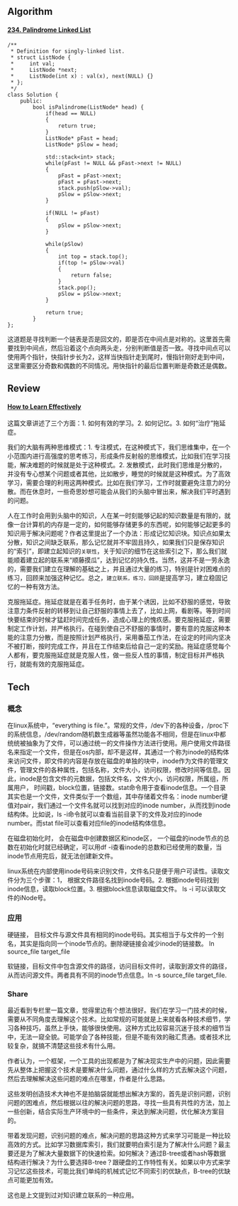 ## Algorithm
#### [234. Palindrome Linked List](https://leetcode.com/problems/palindrome-linked-list/submissions/)
```
/**
 * Definition for singly-linked list.
 * struct ListNode {
 *     int val;
 *     ListNode *next;
 *     ListNode(int x) : val(x), next(NULL) {}
 * };
 */
class Solution {
    public:
        bool isPalindrome(ListNode* head) {
            if(head == NULL)
            {
                return true;
            }
            ListNode* pFast = head;
            ListNode* pSlow = head;

            std::stack<int> stack;
            while(pFast != NULL && pFast->next != NULL)
            {
                pFast = pFast->next;
                pFast = pFast->next;
                stack.push(pSlow->val);
                pSlow = pSlow->next;
            }

            if(NULL != pFast)
            {
                pSlow = pSlow->next;
            }

            while(pSlow)
            {
                int top = stack.top();
                if(top != pSlow->val)
                {
                    return false;
                }
                stack.pop();
                pSlow = pSlow->next;
            }

            return true;
        }
};
```
这道题是寻找判断一个链表是否是回文的，即是否在中间点是对称的。这里首先需要找到中间点，然后沿着这个点向两头走，分别判断值是否一致。寻找中间点可以使用两个指针，快指针步长为2，这样当快指针走到尾时，慢指针刚好走到中间，这里需要区分奇数和偶数的不同情况。用快指针的最后位置判断是奇数还是偶数。

## Review
#### [How to Learn Effectively](https://medium.com/@aakashns/how-to-learn-effectively-11050d9bf1cc)

这篇文章讲述了三个方面：1. 如何有效的学习。2. 如何记忆。3. 如何“治疗”拖延症。

我们的大脑有两种思维模式：1. 专注模式，在这种模式下，我们思维集中，在一个小范围内进行高强度的思考练习，形成条件反射般的思维模式，比如我们在学习技能，解决难题的时候就是处于这种模式。2. 发散模式，此时我们思维是分散的，并没有专心想某个问题或者其他，比如散步，睡觉的时候就是这种模式。为了高效学习，需要合理的利用这两种模式。比如在我们学习，工作时就要避免注意力的分散。而在休息时，一些奇思妙想可能会从我们的头脑中冒出来，解决我们平时遇到的问题。

人在工作时会用到头脑中的知识，人在某一时刻能够记起的知识数量是有限的，就像一台计算机的内存是一定的，如何能够存储更多的东西呢，如何能够记起更多的知识用于解决问题呢？作者这里提出了一个办法：形成记忆知识块。知识点如果太分散，知识之间缺乏联系，那么记忆就并不牢固且持久，如果我们只是保存知识的“索引”，即建立起知识的```关联性```，关于知识的细节在这些索引之下，那么我们就能顺着建立起的联系来“顺藤摸瓜”，达到记忆的持久性。当然，这并不是一劳永逸的，需要我们建立在理解的基础之上，并且通过大量的练习，特别是针对困难点的练习，回顾来加强这种记忆。总之，```建立联系，练习，回顾```是提高学习，建立稳固记忆的一种有效方法。

克服拖延症。拖延症就是在着手任务时，由于某个诱因，比如不舒服的感觉，导致注意力条件反射的转移到让自己舒服的事情上去了，比如上网，看剧等。等到时间快要结束的时候才猛赶时间完成任务，造成心理上的愧疚感。要克服拖延症，需要制定工作计划，并严格执行。在碰到使自己不舒服的事情时，要有意的克服这种本能的注意力分散，而是按照计划严格执行，采用番茄工作法，在设定的时间内坚决不被打断，按时完成工作，并且在工作结束后给自己一定的奖励。拖延症感觉每个人都有，要克服拖延症就是克服人性，做一些反人性的事情，制定目标并严格执行，就能有效的克服拖延症。

## Tech
### 概念
在linux系统中，“everything is file.”。常规的文件，/dev下的各种设备，/proc下的系统信息，/dev/random随机数生成器等虽然功能各不相同，但是在linux中都统统被抽象为了文件，可以通过统一的文件操作方法进行使用。用户使用文件路径名来指定一个文件，但是在os内部，却不是这样，其通过一个称为inode的结构体来访问文件，即文件的内容是存放在磁盘的单独的块中，inode作为文件的管理文件，管理文件的各种属性，包括名称，文件大小，访问权限，修改时间等信息。因此，inode是包含文件的元数据，包括文件名，文件大小，访问权限，所属组，所属用户， 时间戳，block位置，链接数。stat命令用于查看inode信息。一个目录其实也是一个文件，文件类似于一个数组，其中存储着文件名：inode number键值对pair，我们通过一个文件名就可以找到对应的inode number，从而找到inode结构体。比如说，ls -i命令就可以查看当前目录下的文件及对应的inode number。而stat file可以查看对应file的inode结构体信息。

在磁盘初始化时， 会在磁盘中创建数据区和inode区， 一个磁盘的inode节点的总数在初始化时就已经确定，可以用df -i查看inode的总数和已经使用的数量，当inode节点用完后，就无法创建新文件。

linux系统在内部使用inode号码来识别文件，文件名只是便于用户可读性。读取文件分为三个步骤：1， 根据文件路径名找到inode号码。2. 根据inode号码找到inode信息，读取block位置。3. 根据block信息读取磁盘文件。 ls -i 可以读取文件的iNode号。

### 应用
硬链接， 目标文件与源文件具有相同的inode号码。其实相当于与文件的一个别名，其实是指向同一个inode节点的。删除硬链接会减少inode的链接数。 ln source_file target_file

软链接，目标文件中包含源文件的路径，访问目标文件时，读取到源文件的路径，从而访问源文件。两者具有不同的inode节点信息。ln -s source_file target_file.

### Share
最近看到专栏里一篇文章，觉得里边有个想法很好。我们在学习一门技术的时候，需要从不同角度去理解这个技术。比如常规的可能就是上来就看各种技术细节，学习各种技巧，虽然上手快，能够很快使用。这种方式比较容易沉迷于技术的细节当中，无法一窥全貌。可能学会了各种技能，但是不能有效的融汇贯通。或者技术比较复杂，就搞不清楚这些技术有什么用。

作者认为，一个框架，一个工具的出现都是为了解决现实生产中的问题，因此需要先从整体上把握这个技术是要解决什么问题，通过什么样的方式去解决这个问题，然后去理解解决这些问题的难点在哪里，作者是什么思路。

这些发明创造技术大神也不是拍脑袋就能想出解决方案的，首先是识别问题，识别问题的困难点，然后根据以往的解决问题的思路，寻找一些具有共性的方法，加上一些创新，结合实际生产环境中的一些条件，来达到解决问题，优化解决方案目的。

带着发现问题，识别问题的难点，解决问题的思路这种方式来学习可能是一种比较高效的方式。比如学习数据库索引，我们就要明白索引是为了解决什么问题？最主要还是为了解决大量数据下的快速检索。如何解决？通过B-tree或者hash等数据结构进行解决？为什么要选择B-tree？跟硬盘的工作特性有关。如果以中方式来学习记忆这些技术，可能比我们单纯的机械式记忆不同索引的优缺点，B-tree的优缺点可能更加有效。

这也是上文提到过对知识建立联系的一种应用。
